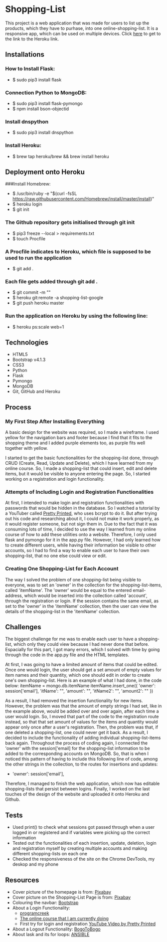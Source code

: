 # Shopping-List 
This project is a web application that was made for users to list up the products, which they have to purhase, into one online-shopping-list. It is a responsive app, which can be used on multiple devices. Click [here](http://shopping-list-google.herokuapp.com/) to get to the link to the Heroku link.

## Installations
### How to Install Flask:
- $ sudo pip3 install flask

### Connection Python to MongoDB:
- $ sudo pip3 install flask-pymongo
- $ npm install bson-objectid

### Install dnspython
- $ sudo pip3 install dnspython

### Install Heroku:
- $ brew tap heroku/brew && brew install heroku

## Deployment onto Heroku
###Install Homebrew:
- $ /usr/bin/ruby -e "$(curl -fsSL https://raw.githubusercontent.com/Homebrew/install/master/install)"
- $ heroku login
- $ git init
### The Github repository gets initialised through git init
- $ pip3 freeze --local > requirements.txt
- $ touch Procfile
### A Procfile indicates to Heroku, which file is supposed to be used to run the application
- $ git add .
###  Each file gets added through git add .
- $ git commit -m ""
- $ heroku git:remote -a shopping-list-google
- $ git push heroku master
### Run the application on Heroku by using the following line:
- $ heroku ps:scale web=1

## Technologies
- HTML5
- Bootstrap v4.1.3
- CSS3
- Python
- Flask
- Pymongo
- MongoDB
- Git, GitHub and Heroku

## Process

### My First Step After Installing Everything
A basic design for the website was required, so I made a wireframe. I used yellow for the navigation bars and footer because I find that it fits to the shopping theme and I added purple elements too, as purple fits well together with yellow.

I started to get the basic functionalities for the shopping-list done, through CRUD (Create, Read, Update and Delete), which I have learned from my online course. So, I made a shopping-list that could insert, edit and delete items, but it would be visible to anyone entering the page. So, I started working on a registration and login functionality.

### Attempts of Including Login and Registration Functionalities
At first, I intended to make login and registration functionalities with passwords that would be hidden in the database. So I watched a tutorial by a YouTuber called [Pretty Printed](https://www.youtube.com/watch?v=vVx1737auSE), who uses bcrypt to do it. But after trying out his code and researching about it, I could not make it work properly, as it would register someone, but not sign them in. Due to the fact that it was consuming lots of time, I decided to use the way I learned from my online course of how to add these utilities onto a website. Therefore, I only used flask and pymongo for it in the app.py file. However, I had only learned how to create different users, while having their information be visible to other accounts, so I had to find a way to enable each user to have their own shopping-list, that no one else could view or edit.

### Creating One Shopping-List for Each Account
The way I solved the problem of one shopping-list being visible to everyone, was to set an 'owner' in the collection for the shopping-list-items, called 'itemName'. The 'owner' would be equal to the entered email-address, which would be inserted into the collection called 'account', through the registration or login. If the session contains the same email, as set to the 'owner' in the 'itemName' collection, then the user can view the details of the shopping-list in the 'itemName' collection. 

## Challenges
The biggest challenge for me was to enable each user to have a shopping-list, which only they could view because I had never done that before. Espacially for this part, I got many errors, which I solved with time by going through the code in the app.py file and the HTML templates. 

At first, I was going to have a limited amount of items that could be edited. Once one would login, the user should get a set amount of empty values for item names and their quantity, which one should edit in order to create one's own shopping-list. Here is an example of what I had done, in the code below:
    itemName = mongo.db.itemName
    itemName.insert_one({
        'owner': session['email'],
        'itName': "",
        'amount': "",
        'itName2': "",
        'amount2': ""
    })

As a result, I had removed the insertion functionality for new items. However, the problem was that the amount of empty strings I had set, like in the example above, would be added over and over again, after each time a user would login. So, I moved that part of the code to the registration route instead, so that that set amount of values for the items and quantity would appear only once after a user's registration. Then, the problem was that, if one deleted a shopping-list, one could never get it back. As a result, I decided to include the functionality of adding individual shopping-list-items back again. Throughout the process of coding again, I connected the 'owner' with the session['email] for the shopping-list information to be added to the corresponding accounts on MongoDB. So, that is when I noticed this pattern of having to include this following line of code, among the other strings in the collection, to the routes for insertions and updates: 
- 'owner': session['email'],

Therefore, I managed to finish the web application, which now has editable shopping-lists that persist between logins. Finally, I worked on the last touches of the design of the website and uploaded it onto Heroku and Github. 

## Tests
- Used print() to check what sessions got passed through when a user logged in or registered and if variables were picking up the correct information
- Tested out the functionalities of each insertion, update, deletion, login and registration myself by creating multiple accounts and making different shopping-lists on each one
- Checked the responsiveness of the site on the Chrome DevTools, my deskop and my phone

## Resources
- Cover picture of the homepage is from: [Pixabay](https://pixabay.com/de/photos/einkaufswagen-shopping-laptop-4516039/)
- Cover picture on the Shopping-List Page is from: [Pixabay](https://pixabay.com/de/photos/einkaufswagen-einkaufen-shopping-1080840/)
- Colouring the navbar: [Bootstrap](https://getbootstrap.com/docs/4.0/components/navbar/)
- About a Login Functionality: 
    - [programcreek](https://www.programcreek.com/python/example/58659/werkzeug.security.check_password_hash)
    - [The online course that I am currently doing](https://courses.codeinstitute.net/courses/course-v1:CodeInstitute+DCP101+2017_T3/course/)
    - First try for login and registration [YouTube Video by Pretty Printed](https://www.youtube.com/watch?v=vVx1737auSE)
- About a Logout Functionality: [BogoToBogo](https://www.bogotobogo.com/python/Flask/Python_Flask_Blog_App_Tutorial_2.php)
- About lask and its for loops:
[ANSIBLE](https://ansiblemaster.wordpress.com/2016/07/27/jinja2-using-loop-index-and-loop-length-examples-etchosts-and-workers-properties/)



